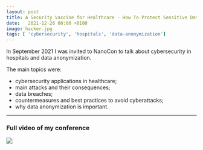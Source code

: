 ```yaml
---
layout: post
title: A Security Vaccine for Healthcare - How To Protect Sensitive Data
date:   2021-12-26 00:00 +0100
image: hacker.jpg
tags: [ 'cybersecurity', 'hospitals', 'data-anonymization']
---
```


In September 2021 I was invited to NanoCon to talk about cybersecurity in hospitals and data anonymization.

The main topics were:

- cybersecurity applications in healthcare;
- main attacks and their consequences;
- data breaches;
- countermeasures and best practices to avoid cyberattacks;
- why data anonymization is important.

---
### Full video of my conference

![](https://www.youtube.com/watch?v=QrR8EVVs9qE?width=500&height=300)
